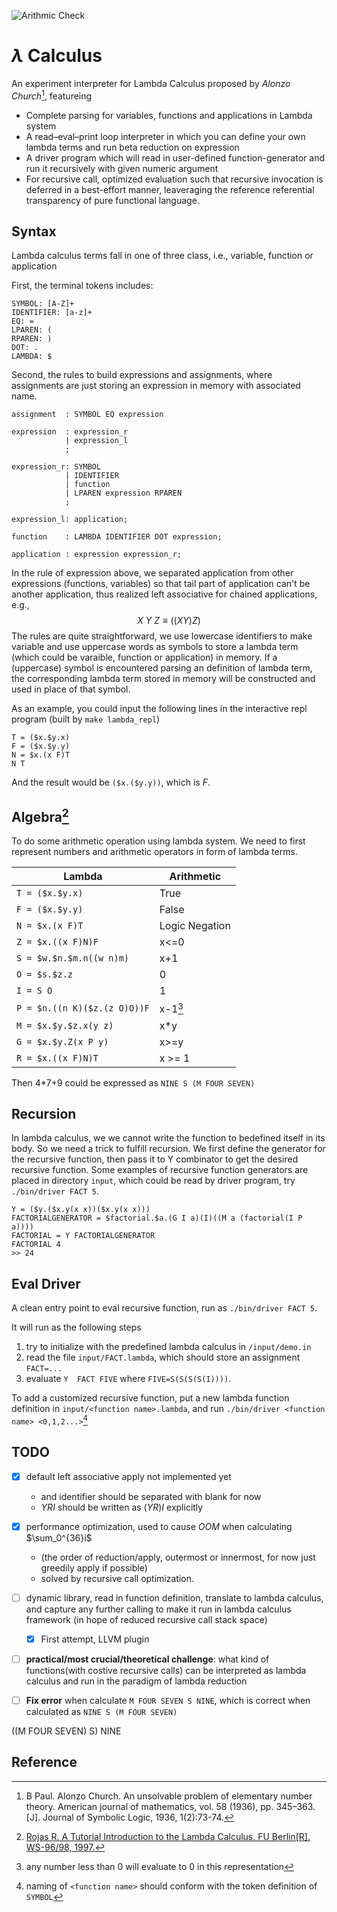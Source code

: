 ![Arithmic Check](https://github.com/YHN-ice/LambdaCalculusParser/actions/workflows/c-cpp.yml/badge.svg?event=push)

# $\lambda$ Calculus

An experiment interpreter for Lambda Calculus proposed by *Alonzo Church*[^1], featureing

+ Complete parsing for variables, functions and applications in Lambda system
+ A read–eval–print loop interpreter in which you can define your own lambda terms and run beta reduction on expression
+ A driver program which will read in user-defined function-generator and run it recursively with given numeric argument
+ For recursive call, optimized evaluation such that recursive invocation is deferred in a best-effort manner, leaveraging the reference referential transparency of pure functional language.

## Syntax

Lambda calculus terms fall in one of three class, i.e., variable, function or application

First, the terminal tokens includes:

```
SYMBOL: [A-Z]+
IDENTIFIER: [a-z]+
EQ: =
LPAREN: (
RPAREN: )
DOT: .
LAMBDA: $
```



Second, the rules to build expressions and assignments, where assignments are just storing an expression in memory with associated name.

```
assignment  : SYMBOL EQ expression

expression  : expression_r
            | expression_l 
            ;
            
expression_r: SYMBOL 
            | IDENTIFIER 
            | function
            | LPAREN expression RPAREN
            ;

expression_l: application;

function    : LAMBDA IDENTIFIER DOT expression;

application : expression expression_r;
```



In the rule of expression above, we separated application from other expressions (functions, variables) so that tail part of application can't be another application, thus realized left associative for chained applications, e.g.,
$$
X\ Y\ Z \equiv ((X Y) Z)
$$
The rules are quite straightforward, we use lowercase identifiers to make variable and use uppercase words as symbols to store a lambda term (which could be varaible, function or application) in memory. If a (uppercase) symbol is encountered parsing an definition of lambda term, the corresponding lambda term stored in memory will be constructed and used in place of that symbol.

As an example, you could input the following lines in the interactive repl program (built by `make lambda_repl`)

```
T = ($x.$y.x)
F = ($x.$y.y)
N = $x.(x F)T
N T
```

And the result would be `($x.($y.y))`, which is $F$.

## Algebra[^2]

To do some arithmetic operation using lambda system. We need to first represent numbers and arithmetic operators in form of lambda terms.

| Lambda                                                       | Arithmetic |
| ------------------------------------------------------------ | ---------- |
| `T = ($x.$y.x)`                                           | True |
| `F = ($x.$y.y)`  | False |
| `N = $x.(x F)T`                                                             | Logic Negation |
|`Z = $x.((x F)N)F`|x<=0|
|`S = $w.$n.$m.n((w n)m)`|x+1|
|`O = $s.$z.z`|0|
|`I = S O `|1|
|`P = $n.((n K)($z.(z O)O))F`|x-1[^3]|
|`M = $x.$y.$z.x(y z)`|x*y|
|`G = $x.$y.Z(x P y)`|x>=y|
|`R = $x.((x F)N)T`|x >= 1|

Then 4*7+9 could be expressed as `NINE S (M FOUR SEVEN) `

## Recursion

In lambda calculus, we we cannot write the function to bedefined itself in its body. So we need a trick to fulfill recursion. We first define the generator for the recursive function, then pass it to Y combinator to get the desired recursive function. Some examples of recursive function generators are placed in directory `input`, which could be read by driver program, try `./bin/driver FACT 5`. 

```
Y = ($y.($x.y(x x))($x.y(x x)))
FACTORIALGENERATOR = $factorial.$a.(G I a)(I)((M a (factorial(I P a))))
FACTORIAL = Y FACTORIALGENERATOR
FACTORIAL 4
>> 24
```

## Eval Driver

A clean entry point to eval recursive function, run as `./bin/driver FACT 5`.

It will run as the following steps 

1. try to initialize with the predefined lambda calculus in `/input/demo.in`
2. read the file `input/FACT.lambda`, which should store an assignment `FACT=...`
3. evaluate  `Y  FACT FIVE` where `FIVE=S(S(S(S(I))))`. 

To add a customized recursive function, put a new lambda function definition in `input/<function name>.lambda`, and run `./bin/driver <function name> <0,1,2...>`[^4]

## TODO

- [x] default left associative apply not implemented yet
  - and identifier should be separated with blank for now
  - $Y R I$ should be written as $(Y R) I$ explicitly

- [x] performance optimization, used to cause _OOM_ when calculating $\sum_0^{36}i$
  - (the order of reduction/apply, outermost or innermost, for now just greedily apply if possible)
  - solved by recursive call optimization.
- [ ] dynamic library, read in function definition, translate to lambda calculus, and capture any further calling to make it run in lambda calculus framework (in hope of reduced recursive call stack space)
  - [x] First attempt, LLVM plugin

- [ ] **practical/most crucial/theoretical challenge**: what kind of functions(with costive recursive calls) can be interpreted as lambda calculus and run in the paradigm of lambda reduction

- [ ] **Fix error** when calculate `M FOUR SEVEN S NINE`, which is correct when calculated as  `NINE S (M FOUR SEVEN)`

((M FOUR SEVEN) S) NINE

## Reference

[^1]: B Paul. Alonzo Church. An unsolvable problem of elementary number theory. American journal of mathematics, vol. 58 (1936), pp. 345–363.[J]. Journal of Symbolic Logic, 1936, 1(2):73-74.
[^2]: [Rojas R. A Tutorial Introduction to the Lambda Calculus. FU Berlin[R]. WS-96/98, 1997.](https://personal.utdallas.edu/~gupta/courses/apl/lambda.pdf)
[^3]: any number less than 0 will evaluate to 0 in this representation
[^4]:  naming of `<function name>` should conform with the token definition of `SYMBOL`
